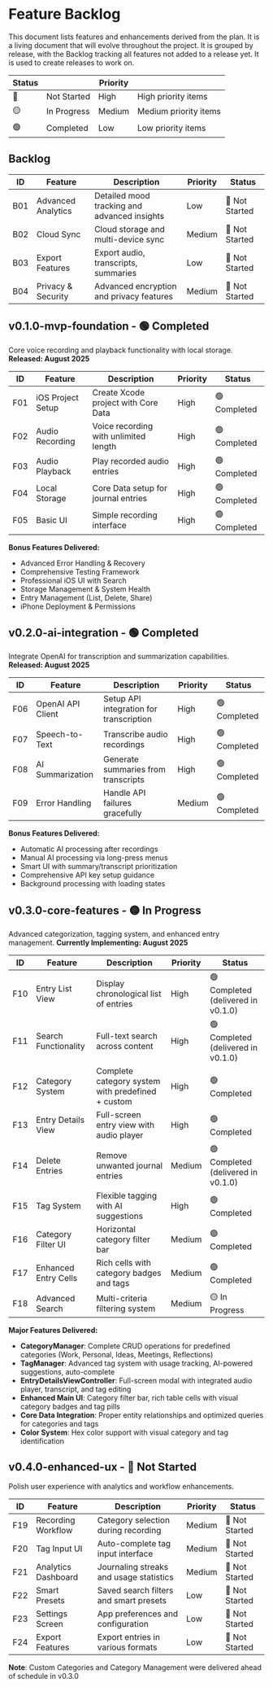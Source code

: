 # Feature Backlog

This document lists features and enhancements derived from the plan. It is a living document that will evolve throughout the project. It is grouped by release, with the Backlog tracking all features not added to a release yet.  It is used to create releases to work on.


| Status |  | Priority |  |
|--------|-------------|---------|-------------|
| 🔴 | Not Started | High | High priority items |
| 🟡 | In Progress | Medium | Medium priority items |
| 🟢 | Completed | Low | Low priority items |


## Backlog

| ID  | Feature             | Description                               | Priority | Status |
|-----|---------------------|-------------------------------------------|----------|--------|
| B01 | Advanced Analytics   | Detailed mood tracking and advanced insights | Low | 🔴 Not Started |
| B02 | Cloud Sync          | Cloud storage and multi-device sync      | Medium | 🔴 Not Started |
| B03 | Export Features     | Export audio, transcripts, summaries     | Low | 🔴 Not Started |
| B04 | Privacy & Security  | Advanced encryption and privacy features | Medium | 🔴 Not Started |

## v0.1.0-mvp-foundation - 🟢 Completed
Core voice recording and playback functionality with local storage. **Released: August 2025**

| ID  | Feature                 | Description                              | Priority | Status |
|-----|-------------------------|------------------------------------------|----------|--------|
| F01 | iOS Project Setup       | Create Xcode project with Core Data     | High | 🟢 Completed |
| F02 | Audio Recording         | Voice recording with unlimited length    | High | 🟢 Completed |
| F03 | Audio Playback          | Play recorded audio entries              | High | 🟢 Completed |
| F04 | Local Storage           | Core Data setup for journal entries     | High | 🟢 Completed |
| F05 | Basic UI                | Simple recording interface               | High | 🟢 Completed |

**Bonus Features Delivered:**
- Advanced Error Handling & Recovery
- Comprehensive Testing Framework  
- Professional iOS UI with Search
- Storage Management & System Health
- Entry Management (List, Delete, Share)
- iPhone Deployment & Permissions

## v0.2.0-ai-integration - 🟢 Completed
Integrate OpenAI for transcription and summarization capabilities. **Released: August 2025**

| ID  | Feature                 | Description                              | Priority | Status |
|-----|-------------------------|------------------------------------------|----------|--------|
| F06 | OpenAI API Client       | Setup API integration for transcription | High | 🟢 Completed |
| F07 | Speech-to-Text          | Transcribe audio recordings              | High | 🟢 Completed |
| F08 | AI Summarization        | Generate summaries from transcripts      | High | 🟢 Completed |
| F09 | Error Handling          | Handle API failures gracefully          | Medium | 🟢 Completed |

**Bonus Features Delivered:**
- Automatic AI processing after recordings
- Manual AI processing via long-press menus
- Smart UI with summary/transcript prioritization
- Comprehensive API key setup guidance
- Background processing with loading states

## v0.3.0-core-features - 🟡 In Progress  
Advanced categorization, tagging system, and enhanced entry management. **Currently Implementing: August 2025**

| ID  | Feature                 | Description                              | Priority | Status |
|-----|-------------------------|------------------------------------------|----------|--------|
| F10 | Entry List View         | Display chronological list of entries   | High | 🟢 Completed (delivered in v0.1.0) |
| F11 | Search Functionality    | Full-text search across content          | High | 🟢 Completed (delivered in v0.1.0) |
| F12 | Category System         | Complete category system with predefined + custom | High | 🟢 Completed |
| F13 | Entry Details View      | Full-screen entry view with audio player | High | 🟢 Completed |
| F14 | Delete Entries          | Remove unwanted journal entries          | Medium | 🟢 Completed (delivered in v0.1.0) |
| F15 | Tag System              | Flexible tagging with AI suggestions    | High | 🟢 Completed |
| F16 | Category Filter UI      | Horizontal category filter bar           | Medium | 🟢 Completed |
| F17 | Enhanced Entry Cells    | Rich cells with category badges and tags | Medium | 🟢 Completed |
| F18 | Advanced Search         | Multi-criteria filtering system          | Medium | 🟡 In Progress |

**Major Features Delivered:**
- **CategoryManager**: Complete CRUD operations for predefined categories (Work, Personal, Ideas, Meetings, Reflections)
- **TagManager**: Advanced tag system with usage tracking, AI-powered suggestions, auto-complete
- **EntryDetailsViewController**: Full-screen modal with integrated audio player, transcript, and tag editing
- **Enhanced Main UI**: Category filter bar, rich table cells with visual category badges and tag pills
- **Core Data Integration**: Proper entity relationships and optimized queries for categories and tags
- **Color System**: Hex color support with visual category and tag identification

## v0.4.0-enhanced-ux - 🔴 Not Started
Polish user experience with analytics and workflow enhancements.

| ID  | Feature                 | Description                              | Priority | Status |
|-----|-------------------------|------------------------------------------|----------|--------|
| F19 | Recording Workflow      | Category selection during recording      | Medium | 🔴 Not Started |
| F20 | Tag Input UI            | Auto-complete tag input interface        | Medium | 🔴 Not Started |  
| F21 | Analytics Dashboard     | Journaling streaks and usage statistics  | Medium | 🔴 Not Started |
| F22 | Smart Presets           | Saved search filters and smart presets   | Low | 🔴 Not Started |
| F23 | Settings Screen         | App preferences and configuration        | Low | 🔴 Not Started |
| F24 | Export Features         | Export entries in various formats        | Low | 🔴 Not Started |

**Note**: Custom Categories and Category Management were delivered ahead of schedule in v0.3.0
